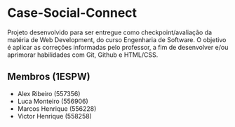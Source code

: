# Case-Social-Connect
Projeto desenvolvido para ser entregue como checkpoint/avaliação da matéria de Web Development, do curso Engenharia de Software.
O objetivo é aplicar as correções informadas pelo professor, a fim de desenvolver e/ou aprimorar habilidades com Git, Github e HTML/CSS.

## Membros (1ESPW)
- Alex Ribeiro    (557356)
- Luca Monteiro   (556906)
- Marcos Henrique (556228)
- Victor Henrique (558258)